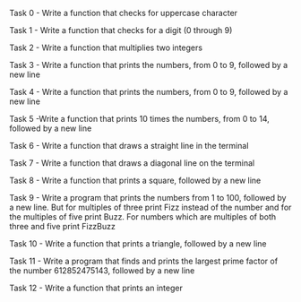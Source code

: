 Task 0 - Write a function that checks for uppercase character

Task 1 - Write a function that checks for a digit (0 through 9)

Task 2 - Write a function that multiplies two integers

Task 3 - Write a function that prints the numbers, from 0 to 9, followed by a new line

Task 4 - Write a function that prints the numbers, from 0 to 9, followed by a new line

Task 5 -Write a function that prints 10 times the numbers, from 0 to 14, followed by a new line

Task 6 - Write a function that draws a straight line in the terminal 

Task 7 - Write a function that draws a diagonal line on the terminal

Task 8 - Write a function that prints a square, followed by a new line

Task 9 - Write a program that prints the numbers from 1 to 100, followed by a new line. But for multiples of three print Fizz instead of the number and for the multiples of five print Buzz. For numbers which are multiples of both three and five print FizzBuzz

Task 10 - Write a function that prints a triangle, followed by a new line

Task 11 - Write a program that finds and prints the largest prime factor of the number 612852475143, followed by a new line

Task 12 - Write a function that prints an integer
